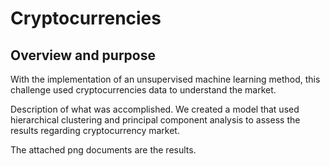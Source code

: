 # Cryptocurrencies

## Overview and purpose
With the implementation of an unsupervised machine learning method, this challenge used cryptocurrencies data to understand the market.


Description of what was accomplished.
We created a model that used hierarchical clustering and principal component analysis to assess the results regarding cryptocurrency market.

The attached png documents are the results.
